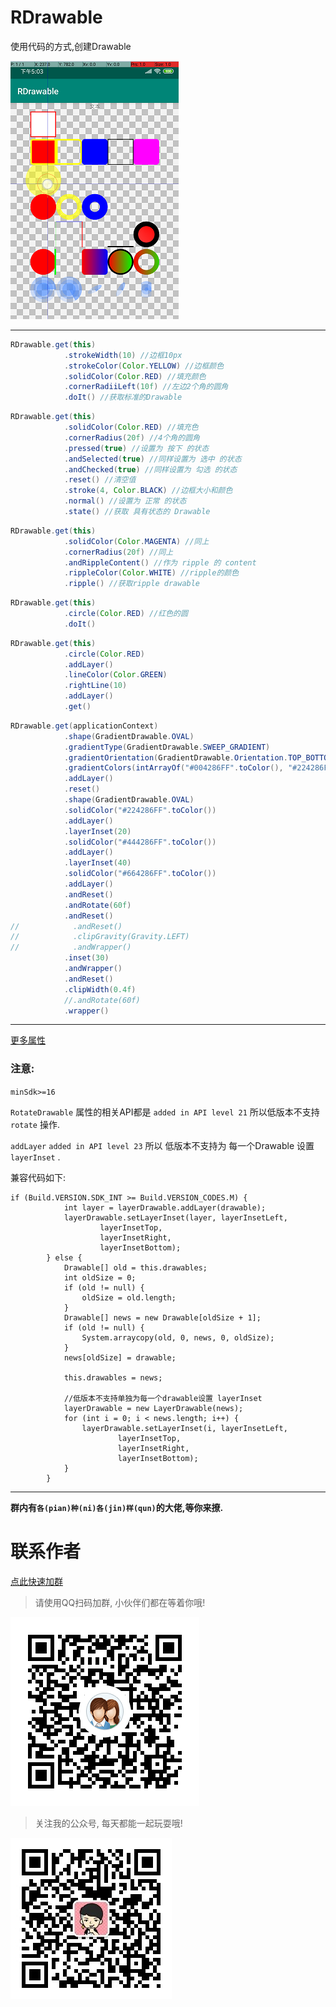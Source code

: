 # RDrawable
使用代码的方式,创建Drawable

![](https://raw.githubusercontent.com/angcyo/RDrawable/master/art/png3.png)

---

```java
RDrawable.get(this)
            .strokeWidth(10) //边框10px
            .strokeColor(Color.YELLOW) //边框颜色
            .solidColor(Color.RED) //填充颜色
            .cornerRadiiLeft(10f) //左边2个角的圆角
            .doIt() //获取标准的Drawable
```

```java
RDrawable.get(this)
            .solidColor(Color.RED) //填充色
            .cornerRadius(20f) //4个角的圆角
            .pressed(true) //设置为 按下 的状态
            .andSelected(true) //同样设置为 选中 的状态
            .andChecked(true) //同样设置为 勾选 的状态
            .reset() //清空值
            .stroke(4, Color.BLACK) //边框大小和颜色
            .normal() //设置为 正常 的状态
            .state() //获取 具有状态的 Drawable
```

```java
RDrawable.get(this)
            .solidColor(Color.MAGENTA) //同上 
            .cornerRadius(20f) //同上
            .andRippleContent() //作为 ripple 的 content
            .rippleColor(Color.WHITE) //ripple的颜色
            .ripple() //获取ripple drawable
```

```java
RDrawable.get(this)
            .circle(Color.RED) //红色的圆
            .doIt()
```

```java
RDrawable.get(this)
            .circle(Color.RED)
            .addLayer()
            .lineColor(Color.GREEN)
            .rightLine(10)
            .addLayer()
            .get()
```

```java
RDrawable.get(applicationContext)
            .shape(GradientDrawable.OVAL)
            .gradientType(GradientDrawable.SWEEP_GRADIENT)
            .gradientOrientation(GradientDrawable.Orientation.TOP_BOTTOM)
            .gradientColors(intArrayOf("#004286FF".toColor(), "#224286FF".toColor(), "#884286FF".toColor()))
            .addLayer()
            .reset()
            .shape(GradientDrawable.OVAL)
            .solidColor("#224286FF".toColor())
            .addLayer()
            .layerInset(20)
            .solidColor("#444286FF".toColor())
            .addLayer()
            .layerInset(40)
            .solidColor("#664286FF".toColor())
            .addLayer()
            .andReset()
            .andRotate(60f)
            .andReset()
//            .andReset()
//            .clipGravity(Gravity.LEFT)
//            .andWrapper()
            .inset(30)
            .andWrapper()
            .andReset()
            .clipWidth(0.4f)
            //.andRotate(60f)
            .wrapper()
```

---

[更多属性](https://github.com/angcyo/RDrawable/blob/master/app/src/main/java/com/angcyo/drawable/RDrawable.java)


### 注意:

`minSdk>=16`

`RotateDrawable` 属性的相关API都是 `added in API level 21` 所以低版本不支持 `rotate` 操作.

`addLayer` `added in API level 23` 所以 低版本不支持为 每一个Drawable 设置 `layerInset` .

兼容代码如下:
```
if (Build.VERSION.SDK_INT >= Build.VERSION_CODES.M) {
            int layer = layerDrawable.addLayer(drawable);
            layerDrawable.setLayerInset(layer, layerInsetLeft,
                    layerInsetTop,
                    layerInsetRight,
                    layerInsetBottom);
        } else {
            Drawable[] old = this.drawables;
            int oldSize = 0;
            if (old != null) {
                oldSize = old.length;
            }
            Drawable[] news = new Drawable[oldSize + 1];
            if (old != null) {
                System.arraycopy(old, 0, news, 0, oldSize);
            }
            news[oldSize] = drawable;

            this.drawables = news;

            //低版本不支持单独为每一个drawable设置 layerInset
            layerDrawable = new LayerDrawable(news);
            for (int i = 0; i < news.length; i++) {
                layerDrawable.setLayerInset(i, layerInsetLeft,
                        layerInsetTop,
                        layerInsetRight,
                        layerInsetBottom);
            }
        }
```

---
**群内有`各(pian)种(ni)各(jin)样(qun)`的大佬,等你来撩.**

# 联系作者
[点此快速加群](https://shang.qq.com/wpa/qunwpa?idkey=cbcf9a42faf2fe730b51004d33ac70863617e6999fce7daf43231f3cf2997460)

> 请使用QQ扫码加群, 小伙伴们都在等着你哦!

![](https://raw.githubusercontent.com/angcyo/res/master/image/qq/qq_group_code.png)

> 关注我的公众号, 每天都能一起玩耍哦!

![](https://raw.githubusercontent.com/angcyo/res/master/image/weixin/%E8%AE%A2%E9%98%85%E5%8F%B7_%E4%BA%8C%E7%BB%B4%E7%A0%81/qrcode_for_gh_59fa6d9a51d8_258_8cm.jpg)

 
  
